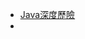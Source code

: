 - [Java深度歷險](https://sites.google.com/site/hsiehyymemo/home/java/yi-ben-hao-shu-java-shen-du-li-xian)
- 